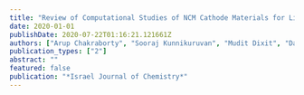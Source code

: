 ```yaml
---
title: "Review of Computational Studies of NCM Cathode Materials for Li-ion Batteries"
date: 2020-01-01
publishDate: 2020-07-22T01:16:21.121661Z
authors: ["Arup Chakraborty", "Sooraj Kunnikuruvan", "Mudit Dixit", "Dan T Major"]
publication_types: ["2"]
abstract: ""
featured: false
publication: "*Israel Journal of Chemistry*"
---
```


